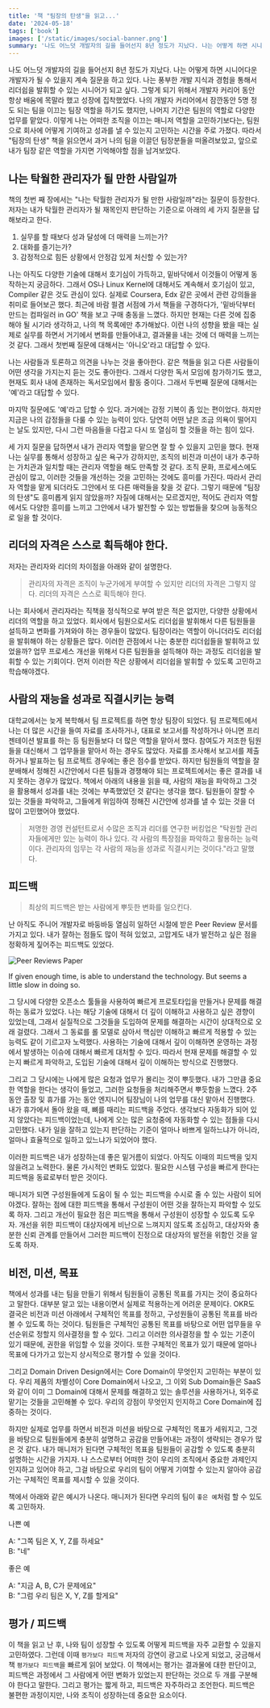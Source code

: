 ```yaml
---
title: '책 "팀장의 탄생"을 읽고...'
date: '2024-05-18'
tags: ['book']
images: ['/static/images/social-banner.png']
summary: '나도 어느덧 개발자의 길을 들어선지 8년 정도가 지났다. 나는 어떻게 하면 시니어다운 개발자가 될 수 있을지 계속 질문을 하고 있다. 나는 풍부한 개발 지식과 경험을 통해서 리더쉽을 발휘할 수 있는 시니어가 되고 싶다. 그렇게 되기 위해서 개발자 커리어 동안 항상 배움에 목말라 했고 성장에 집착했었다. 나의 개발자 커리어에서 잠깐동안 5명 정도 되는 팀을 이끄는 팀장 역할을 하기도 했지만, 나머지 기간은 팀원의 역할로 다양한 업무를 맡았다. 이렇게 나는 어떠한 조직을 이끄는 매니저 역할을 고민하기보다는, 팀원으로 회사에 어떻게 기여하고 성과를 낼 수 있는지 고민하는 시간을 주로 가졌다. 따라서 "팀장의 탄생" 책을 읽으면서 과거 나의 팀을 이끌던 팀장분들을 떠올려보았고, 앞으로 내가 팀장 같은 역할을 가지면 기억해야할 점을 남겨보았다.'
---
```


나도 어느덧 개발자의 길을 들어선지 8년 정도가 지났다. 나는 어떻게 하면 시니어다운 개발자가 될 수 있을지 계속 질문을 하고 있다. 나는 풍부한 개발 지식과 경험을 통해서 리더쉽을 발휘할 수 있는 시니어가 되고 싶다. 그렇게 되기 위해서 개발자 커리어 동안 항상 배움에 목말라 했고 성장에 집착했었다. 나의 개발자 커리어에서 잠깐동안 5명 정도 되는 팀을 이끄는 팀장 역할을 하기도 했지만, 나머지 기간은 팀원의 역할로 다양한 업무를 맡았다. 이렇게 나는 어떠한 조직을 이끄는 매니저 역할을 고민하기보다는, 팀원으로 회사에 어떻게 기여하고 성과를 낼 수 있는지 고민하는 시간을 주로 가졌다. 따라서 "팀장의 탄생" 책을 읽으면서 과거 나의 팀을 이끌던 팀장분들을 떠올려보았고, 앞으로 내가 팀장 같은 역할을 가지면 기억해야할 점을 남겨보았다.

## 나는 탁월한 관리자가 될 만한 사람일까

책의 첫번 째 장에서는 "나는 탁월한 관리자가 될 만한 사람일까"라는 질문이 등장한다. 저자는 내가 탁월한 관리자가 될 재목인지 판단하는 기준으로 아래의 세 가지 질문을 답해보라고 한다.

1. 실무를 할 때보다 성과 달성에 더 매력을 느끼는가?
2. 대화를 즐기는가?
3. 감정적으로 힘든 상황에서 안정감 있게 처신할 수 있는가?

나는 아직도 다양한 기술에 대해서 호기심이 가득하고, 밑바닥에서 이것들이 어떻게 동작하는지 궁금하다. 그래서 OS나 Linux Kernel에 대해서도 계속해서 호기심이 있고, Compiler 같은 것도 관심이 있다. 실제로 Coursera, Edx 같은 곳에서 관련 강의들을 취미로 들어보곤 했다. 최근에 바람 쐴겸 서점에 가서 책들을 구경하다가, '밑바닥부터 만드는 컴파일러 in GO' 책을 보고 구매 충동을 느꼈다. 하지만 현재는 다른 것에 집중해야 될 시기라 생각하고, 나의 책 목록에만 추가해놨다. 이런 나의 성향을 봤을 때는 실제로 실무를 하면서 거기에서 변화를 만들어내고, 결과물을 내는 것에 더 매력을 느끼는 것 같다. 그래서 첫번째 질문에 대해서는 '아니오'라고 대답할 수 있다.

나는 사람들과 토론하고 의견을 나누는 것을 좋아한다. 같은 책들을 읽고 다른 사람들이 어떤 생각을 가지는지 듣는 것도 좋아한다. 그래서 다양한 독서 모임에 참가하기도 했고, 현재도 회사 내에 존재하는 독서모임에서 활동 중이다. 그래서 두번째 질문에 대해서는 '예'라고 대답할 수 있다.

마지막 질문에도 '예'라고 답할 수 있다. 과거에는 감정 기복이 좀 있는 편이었다. 하지만 지금은 나의 감정들을 다룰 수 있는 능력이 있다. 당연히 어떤 날은 조금 의욕이 떨어지는 날도 있지만, 다시 그런 마음들을 다잡고 다시 또 열심히 할 것들을 하는 힘이 있다.

세 가지 질문을 답하면서 내가 관리자 역할을 맡으면 잘 할 수 있을지 고민을 했다. 현재 나는 실무를 통해서 성장하고 싶은 욕구가 강하지만, 조직의 비전과 미션이 내가 추구하는 가치관과 일치할 때는 관리자 역할을 해도 만족할 것 같다. 조직 문화, 프로세스에도 관심이 많고, 이러한 것들을 개선하는 것을 고민하는 것에도 흥미를 가진다. 따라서 관리자 역할을 맡게 되더라도 그안에서 또 다른 매력들을 찾을 것 같다. 그렇기 때문에 "팀장의 탄생"도 흥미롭게 읽지 않았을까? 자질에 대해서는 모르겠지만, 적어도 관리자 역할에서도 다양한 흥미를 느끼고 그안에서 내가 발전할 수 있는 방법들을 찾으며 능동적으로 일을 할 것이다.

## 리더의 자격은 스스로 획득해야 한다.

저자는 관리자와 리더의 차이점을 아래와 같이 설명한다.

> 관리자의 자격은 조직이 누군가에게 부여할 수 있지만 리더의 자격은 그렇지 않다. 리더의 자격은 스스로 획득해야 한다.

나는 회사에서 관리자라는 직책을 정식적으로 부여 받은 적은 없지만, 다양한 상황에서 리더의 역할을 하고 있었다. 회사에서 팀원으로서도 리더쉽을 발휘해서 다른 팀원들을 설득하고 변화를 가져와야 하는 경우들이 많았다. 팀장이라는 역할이 아니더라도 리더쉽을 발휘해야 하는 상황들은 많다. 이러한 관점에서 나는 충분한 리더쉽들을 발휘하고 있었을까? 업무 프로세스 개선을 위해서 다른 팀원들을 설득해야 하는 과정도 리더쉽을 발휘할 수 있는 기회이다. 먼저 이러한 작은 상황에서 리더쉽을 발휘할 수 있도록 고민하고 학습해야겠다.

## 사람의 재능을 성과로 직결시키는 능력

대학교에서는 늦게 복학해서 팀 프로젝트를 하면 항상 팀장이 되었다. 팀 프로젝트에서 나는 더 많은 시간을 들여 자료를 조사하거나, 대표로 보고서를 작성하거나 아니면 프리젠테이션 발표를 하는 등 팀원들보다 더 많은 역할을 맡아서 했다. 참여도가 저조한 팀원들을 대신해서 그 업무들을 맡아서 하는 경우도 많았다. 자료를 조사해서 보고서를 제출하거나 발표하는 팀 프로젝트 경우에는 좋은 점수를 받았다. 하지만 팀원들의 역할을 잘 분배해서 정해진 시간안에서 다른 팀들과 경쟁해야 되는 프로젝트에서는 좋은 결과를 내지 못하는 경우가 많았다. 책에서 아래의 내용을 읽을 때, 사람의 재능을 파악하고 그것을 활용해서 성과를 내는 것에는 부족했었던 것 같다는 생각을 했다. 팀원들이 잘할 수 있는 것들을 파악하고, 그들에게 위임하여 정해진 시간안에 성과를 낼 수 있는 것을 더 많이 고민했어야 했었다.

> 저명한 경영 컨설턴트로서 수많은 조직과 리더를 연구한 버킹업은 "탁원할 관리자들에게만 있는 능력이 하나 있다. 각 사람의 특장점을 파악하고 활용하는 능력이다. 관리자의 임무는 각 사람의 재능을 성과로 직결시키는 것이다."라고 말했다.

## 피드백

> 최상의 피드백은 받는 사람에게 뿌듯한 변화를 일으킨다.

난 아직도 주니어 개발자로 바둥바둥 열심히 일하던 시절에 받은 Peer Review 문서를 가지고 있다. 내가 잘하는 점들도 많이 적혀 있었고, 고맙게도 내가 발전하고 싶은 점을 정확하게 짚어주는 피드백도 있었다.

<img src="/static/images/peer-reviews.jpeg" alt="Peer Reviews Paper" />

If given enough time, is able to understand the technology. But seems a little slow in doing so.

그 당시에 다양한 오픈소스 툴들을 사용하여 빠르게 프로토타입을 만들거나 문제를 해결하는 동료가 있었다. 나는 해당 기술에 대해서 더 깊이 이해하고 사용하고 싶은 경향이 있었는데, 그래서 실질적으로 그것들을 도입하여 문제를 해결하는 시간이 상대적으로 오래 걸렸다. 그래서 그 동료를 롤 모델로 삼아서 핵심만 이해하고 빠르게 적용할 수 있는 능력도 같이 기르고자 노력했다. 사용하는 기술에 대해서 깊이 이해하면 운영하는 과정에서 발생하는 이슈에 대해서 빠르게 대처할 수 있다. 따라서 현재 문제를 해결할 수 있는지 빠르게 파악하고, 도입된 기술에 대해서 깊이 이해하는 방식으로 진행했다.

그리고 그 당시에는 나에게 많은 요청과 업무가 몰리는 것이 뿌듯했다. 내가 그만큼 중요한 역할을 한다는 생각이 들었고, 그러한 요청들을 처리해주면서 뿌듯함을 느꼈다. 2주동안 출장 및 휴가를 가는 동안 엔지니어 팀장님이 나의 업무를 대신 맡아서 진행했다. 내가 휴가에서 돌아 왔을 때, 뼈를 때리는 피드백을 주었다. 생각보다 자동화가 되어 있지 않았다는 피드백이었는데, 나에게 오는 많은 요청중에 자동화할 수 있는 점들을 다시 고민했다. 내가 일을 잘하고 있는지 판단하는 기준이 얼마나 바쁘게 일하느냐가 아니라, 얼마나 효율적으로 일하고 있느냐가 되었어야 했다.

이러한 피드백은 내가 성장하는데 좋은 밑거름이 되었다. 아직도 이때의 피드백을 잊지 않을려고 노력한다. 물론 가시적인 변화도 있었다. 필요한 시스템 구성을 빠르게 한다는 피드백을 동료로부터 받은 것이다.

매니저가 되면 구성원들에게 도움이 될 수 있는 피드백을 수시로 줄 수 있는 사람이 되어야겠다. 잘하는 점에 대한 피드백을 통해서 구성원이 어떤 것을 잘하는지 파악할 수 있도록 하자. 그리고 개선이 필요한 점은 피드백을 통해서 구성원이 성장할 수 있도록 도우자. 개선을 위한 피드백이 대상자에게 비난으로 느껴지지 않도록 조심하고, 대상자와 충분한 신뢰 관계를 만들어서 그러한 피드백이 진정으로 대상자의 발전을 위함인 것을 알도록 하자.

## 비전, 미션, 목표

책에서 성과를 내는 팀을 만들기 위해서 팀원들이 공통된 목표를 가지는 것이 중요하다고 말한다. 대부분 알고 있는 내용이면서 실제로 적용하는게 어려운 문제이다. OKR도 결국은 비전과 미션 아래에서 구체적인 목표를 정하고, 구성원들이 공통된 목표를 바라볼 수 있도록 하는 것이다. 팀원들은 구체적인 공통된 목표를 바탕으로 어떤 업무들을 우선순위로 정할지 의사결정을 할 수 있다. 그리고 이러한 의사결정을 할 수 있는 기준이 있기 때문에, 권한을 위임할 수 있을 것이다. 또한 구체적인 목표가 있기 때문에 얼마나 목표에 다가가고 있는지 상시적으로 평가할 수 있을 것이다.

그리고 Domain Driven Design에서는 Core Domain이 무엇인지 고민하는 부분이 있다. 우리 제품의 차별성이 Core Domain에서 나오고, 그 이외 Sub Domain들은 SaaS와 같이 이미 그 Domain에 대해서 문제를 해결하고 있는 솔루션을 사용하거나, 외주로 맡기는 것들을 고민해볼 수 있다. 우리의 강점이 무엇인지 인지하고 Core Domain에 집중하는 것이다.

하지만 실제로 업무를 하면서 비전과 미션을 바탕으로 구체적인 목표가 세워지고, 그것을 바탕으로 팀원들에게 충분히 설명하고 공감을 만들어내는 과정이 생략되는 경우가 많은 것 같다. 내가 매니저가 된다면 구체적인 목표을 팀원들이 공감할 수 있도록 충분히 설명하는 시간을 가지자. 나 스스로부터 어떠한 것이 우리의 조직에서 중요한 과제인지 인지하고 있어야 하고, 그걸 바탕으로 우리의 팀이 어떻게 기여할 수 있는지 알아야 공감 가는 구체적인 목표를 제시할 수 있을 것이다.

책에서 아래와 같은 예시가 나온다. 매니저가 된다면 우리의 팀이 `좋은 예`처럼 할 수 있도록 고민하자.

나쁜 예

A: "그쪽 팀은 X, Y, Z를 하세요" \
B: "네"

좋은 예

A: "지금 A, B, C가 문제에요" \
B: "그럼 우리 팀은 X, Y, Z를 할게요"

## 평가 / 피드백

이 책을 읽고 난 후, 나와 팀이 성장할 수 있도록 어떻게 피드백을 자주 교환할 수 있을지 고민하였다. 그런데 이때 `평가보다 피드백` 저자의 강연이 광고로 나오게 되었고, 궁금해서 책 `평가보다 피드백`을 빠르게 읽어 보았다. 이 책에서는 평가는 결과물에 대한 판단이고, 피드백은 과정에서 그 사람에게 어떤 변화가 있었는지 판단하는 것으로 두 개를 구분해야 한다고 말한다. 그리고 평가는 짧게 하고, 피드백은 자주하라고 조언한다. 피드백은 불편한 과정이지만, 나와 조직이 성장하는데 중요한 요소이다.
